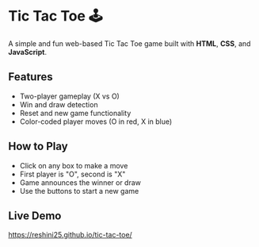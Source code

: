 # Tic Tac Toe 🕹️

A simple and fun web-based Tic Tac Toe game built with **HTML**, **CSS**, and **JavaScript**.

## Features
- Two-player gameplay (X vs O)
- Win and draw detection
- Reset and new game functionality
- Color-coded player moves (O in red, X in blue)

## How to Play
- Click on any box to make a move
- First player is "O", second is "X"
- Game announces the winner or draw
- Use the buttons to start a new game

## Live Demo
https://reshini25.github.io/tic-tac-toe/



